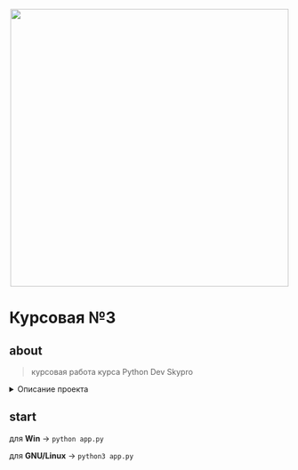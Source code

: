 <p align="center">
  <img alt="" src="https://i.ibb.co/5xdYFS8/flask-oauth.png" width="500px">
</p>

# Курсовая №3

## about

> курсовая работа курса Python Dev Skypro


<details>
 <summary>Описание проекта</summary>
<ul>
  <li>

**Лента**

    Список всех постов. У каждого выводится автор, укороченный до 50 символов текст, количество просмотров, 
    ссылка, которая ведет на пост. 
    В шапочке ссылка флажок – ссылка на закладки.
    
  </li>
  <li>
  
**Подробный пост**
    
     Страничка с подробной информацией про пост. 
     Фото, текст поста и карточка автора берутся из данных поста.
     Комментарии берутся из файла с комментариями.
     Ссылка "назад" ведет на главную
  
  </li>
  <li>
  
**Поиск**
    
    Форма поиска, отправляется по нажатию на Enter. После нее – результаты поиска.
  
  </li>
</ul>
</details>

## start

для **Win** -> `python app.py`

для **GNU/Linux** -> `python3 app.py`
